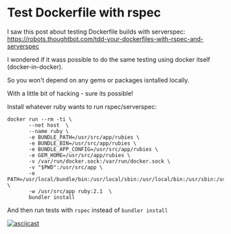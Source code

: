 
# Test Dockerfile with rspec

I saw this post about testing Dockerfile builds with serverspec:
https://robots.thoughtbot.com/tdd-your-dockerfiles-with-rspec-and-serverspec

I wondered if it wass possible to do the same testing using docker itself (docker-in-docker).

So you won't depend on any gems or packages isntalled locally.

With a little bit of hacking - sure its possible!

Install whatever ruby wants to run rspec/serverspec:

```
docker run --rm -ti \
       --net host  \
       --name ruby \
       -e BUNDLE_PATH=/usr/src/app/rubies \
       -e BUNDLE_BIN=/usr/src/app/rubies \
       -e BUNDLE_APP_CONFIG=/usr/src/app/rubies \
       -e GEM_HOME=/usr/src/app/rubies \
       -v /var/run/docker.sock:/var/run/docker.sock \
       -v "$PWD":/usr/src/app \
       -e PATH=/usr/local/bundle/bin:/usr/local/sbin:/usr/local/bin:/usr/sbin:/usr/bin:/sbin:/bin:/usr/src/app:/usr/src/app/rubies \
       -w /usr/src/app ruby:2.1  \
       bundler install
```

And then run tests with ```rspec``` instead of ```bundler install```  

[![asciicast](https://asciinema.org/a/3m9u48pb7tu9gvtzq8lifg2ih.png)](https://asciinema.org/a/3m9u48pb7tu9gvtzq8lifg2ih)
